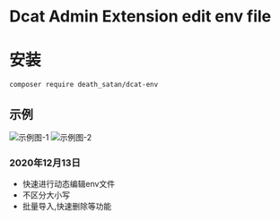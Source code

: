 # Dcat Admin Extension edit env file
# 安装
```shell script
composer require death_satan/dcat-env
```
## 示例
![示例图-1](https://cdn.jsdelivr.net/gh/Death-Satan/cdn@master/20201216201753.png)
![示例图-2](https://cdn.jsdelivr.net/gh/Death-Satan/cdn@master/20201216201817.png)
### 2020年12月13日
- 快速进行动态编辑env文件
- 不区分大小写
- 批量导入,快速删除等功能


